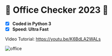 # 🖤 Office Checker 2023 🖤

- [x] **Coded in Python 3**
- [x] **Speed: Ultra Fast**

Video Tutorial: https://youtu.be/K6BdLA2WALs

![office](https://user-images.githubusercontent.com/122516581/215481080-dc6f5768-1c45-45b6-b850-ed5f35ec2a97.png)
